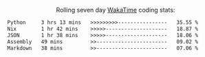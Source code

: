 <p align="center">Rolling seven day <a href="https://wakatime.com/@syrkis"/>WakaTime</a> coding stats:</p>
<!--START_SECTION:waka-->

```txt
Python     3 hrs 13 mins   >>>>>>>>>----------------   35.55 %
Nix        1 hr 42 mins    >>>>>--------------------   18.87 %
JSON       1 hr 38 mins    >>>>>--------------------   18.06 %
Assembly   49 mins         >>-----------------------   09.02 %
Markdown   38 mins         >>-----------------------   07.06 %
```

<!--END_SECTION:waka-->
